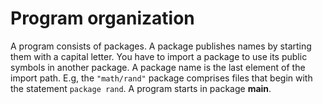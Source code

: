 # Program organization

A program consists of packages. A package publishes names by starting them with a capital letter. You have to import a package to use its public symbols in another package.
A package name is the last element of the import path. E.g, the `"math/rand"` package comprises files that begin with the statement `package rand`. A program starts in package **main**.
